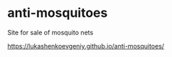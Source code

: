 # anti-mosquitoes
Site for sale of mosquito nets

https://lukashenkoevgeniy.github.io/anti-mosquitoes/
